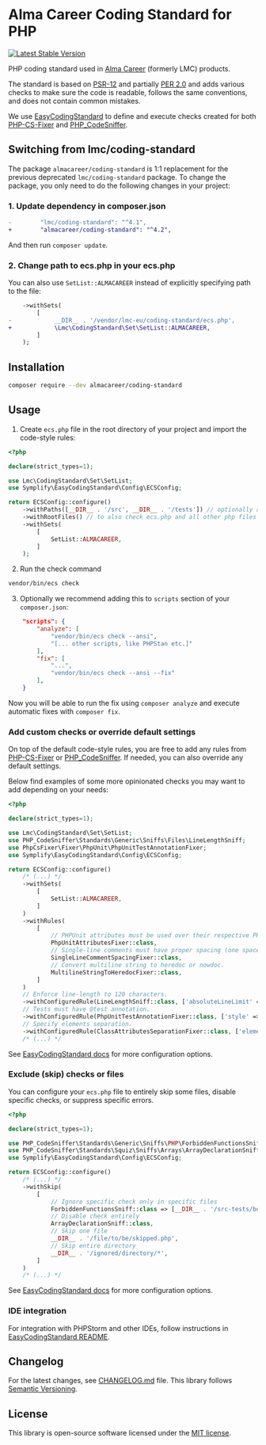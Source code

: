 # Alma Career Coding Standard for PHP

[![Latest Stable Version](https://img.shields.io/packagist/v/almacareer/coding-standard.svg?style=flat-square)](https://packagist.org/packages/almacareer/coding-standard)

PHP coding standard used in [Alma Career][Alma Career] (formerly LMC) products.

The standard is based on [PSR-12][psr-12] and partially [PER 2.0][per-2] and adds
various checks to make sure the code is readable, follows the same conventions, and does not contain common mistakes.

We use [EasyCodingStandard][ecs] to define and execute checks created for both [PHP-CS-Fixer] and [PHP_CodeSniffer].

## Switching from lmc/coding-standard

The package `almacareer/coding-standard` is 1:1 replacement for the previous deprecated `lmc/coding-standard` package.
To change the package, you only need to do the following changes in your project:

### 1. Update dependency in composer.json
```diff
-        "lmc/coding-standard": "^4.1",
+        "almacareer/coding-standard": "^4.2",
```

And then run `composer update`.

### 2. Change path to ecs.php in your ecs.php

You can also use `SetList::ALMACAREER` instead of explicitly specifying path to the file:

```diff
    ->withSets(
        [
-            __DIR__ . '/vendor/lmc-eu/coding-standard/ecs.php',
+            \Lmc\CodingStandard\Set\SetList::ALMACAREER,
        ]
    );
```

## Installation

```bash
composer require --dev almacareer/coding-standard
```

## Usage

1. Create `ecs.php` file in the root directory of your project and import the code-style rules:

```php
<?php

declare(strict_types=1);

use Lmc\CodingStandard\Set\SetList;
use Symplify\EasyCodingStandard\Config\ECSConfig;

return ECSConfig::configure()
    ->withPaths([__DIR__ . '/src', __DIR__ . '/tests']) // optionally add 'config' or other directories with PHP files
    ->withRootFiles() // to also check ecs.php and all other php files in the root directory
    ->withSets(
        [
            SetList::ALMACAREER,
        ]
    );
```

2. Run the check command

```bash
vendor/bin/ecs check
```

3. Optionally we recommend adding this to `scripts` section of your `composer.json`:

```json
    "scripts": {
        "analyze": [
            "vendor/bin/ecs check --ansi",
            "[... other scripts, like PHPStan etc.]"
        ],
        "fix": [
            "...",
            "vendor/bin/ecs check --ansi --fix"
        ],
    }
```

Now you will be able to run the fix using `composer analyze` and execute automatic fixes with `composer fix`.

### Add custom checks or override default settings

On top of the default code-style rules, you are free to add any rules from [PHP-CS-Fixer] or [PHP_CodeSniffer].
If needed, you can also override any default settings.

Below find examples of some more opinionated checks you may want to add depending on your needs:

```php
<?php

declare(strict_types=1);

use Lmc\CodingStandard\Set\SetList;
use PHP_CodeSniffer\Standards\Generic\Sniffs\Files\LineLengthSniff;
use PhpCsFixer\Fixer\PhpUnit\PhpUnitTestAnnotationFixer;
use Symplify\EasyCodingStandard\Config\ECSConfig;

return ECSConfig::configure()
    /* (...) */
    ->withSets(
        [
            SetList::ALMACAREER,
        ]
    )
    ->withRules(
        [
            // PHPUnit attributes must be used over their respective PHPDoc-based annotations. (Use with PHPUnit 10+.)
            PhpUnitAttributesFixer::class,
            // Single-line comments must have proper spacing (one space after `//`).
            SingleLineCommentSpacingFixer::class,
            // Convert multiline string to heredoc or nowdoc.
            MultilineStringToHeredocFixer::class,
        ]
    )
    // Enforce line-length to 120 characters.
    ->withConfiguredRule(LineLengthSniff::class, ['absoluteLineLimit' => 120])
    // Tests must have @test annotation.
    ->withConfiguredRule(PhpUnitTestAnnotationFixer::class, ['style' => 'annotation'])
    // Specify elements separation.
    ->withConfiguredRule(ClassAttributesSeparationFixer::class, ['elements' => ['const' => 'none', 'method' => 'one', 'property' => 'none']])
    /* (...) */
```

See [EasyCodingStandard docs][ecs-docs] for more configuration options.


### Exclude (skip) checks or files

You can configure your `ecs.php` file to entirely skip some files, disable specific checks, or suppress specific errors.

```php
<?php

declare(strict_types=1);

use PHP_CodeSniffer\Standards\Generic\Sniffs\PHP\ForbiddenFunctionsSniff;
use PHP_CodeSniffer\Standards\Squiz\Sniffs\Arrays\ArrayDeclarationSniff;
use Symplify\EasyCodingStandard\Config\ECSConfig;

return ECSConfig::configure()
    /* (...) */
    ->withSkip(
        [
            // Ignore specific check only in specific files
            ForbiddenFunctionsSniff::class => [__DIR__ . '/src-tests/bootstrap.php'],
            // Disable check entirely
            ArrayDeclarationSniff::class,
            // Skip one file
            __DIR__ . '/file/to/be/skipped.php',
            // Skip entire directory
            __DIR__ . '/ignored/directory/*',
        ]
    )
    /* (...) */
```

See [EasyCodingStandard docs][ecs-docs] for more configuration options.

### IDE integration

For integration with PHPStorm and other IDEs, follow instructions in [EasyCodingStandard README][ecs-readme-ide].

## Changelog
For the latest changes, see [CHANGELOG.md](CHANGELOG.md) file. This library follows [Semantic Versioning](https://semver.org/).

## License
This library is open-source software licensed under the [MIT license](LICENSE.md).

[Alma Career]: https://www.almacareer.com/
[PHP-CS-Fixer]: https://github.com/FriendsOfPHP/PHP-CS-Fixer
[PHP_CodeSniffer]: https://github.com/squizlabs/PHP_CodeSniffer
[psr-12]: https://www.php-fig.org/psr/psr-12/
[per-2]: https://www.php-fig.org/per/coding-style/
[ecs]: https://github.com/easy-coding-standard/easy-coding-standard
[ecs-docs]: https://github.com/easy-coding-standard/easy-coding-standard#configure
[ecs-readme-ide]: https://github.com/easy-coding-standard/easy-coding-standard/blob/9.0.0/README.md#your-ide-integration
